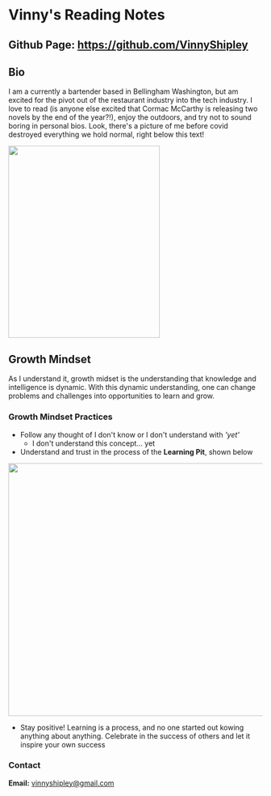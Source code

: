 # Vinny's Reading Notes
## Github Page: https://github.com/VinnyShipley
## Bio
I am a currently a bartender based in Bellingham Washington, but am excited for the pivot out of the restaurant industry into the tech industry. I love to read (is anyone else excited that Cormac McCarthy is releasing two novels by the end of the year?!), enjoy the outdoors, and try not to sound boring in personal bios. Look, there's a picture of me before covid destroyed everything we hold normal, right below this text!

<img src="https://scontent-sea1-1.xx.fbcdn.net/v/t1.6435-9/93152914_2685180878435847_833977314810265600_n.jpg?_nc_cat=105&ccb=1-5&_nc_sid=0debeb&_nc_ohc=dv_I8PkU81IAX8GTavV&tn=se0R3HZ_HuRBFL8H&_nc_ht=scontent-sea1-1.xx&oh=00_AT-NBWgL3EbNMlbMqadHBbqLbptY-xd62_DLgfdM3vrCIA&oe=625EFEB7" height="380" width="300"/>

## Growth Mindset
As I understand it, growth midset is the understanding that knowledge and intelligence is dynamic. With this dynamic understanding, one can change problems and challenges into opportunities to learn and grow.
### Growth Mindset Practices
* Follow any thought of I don't know or I don't understand with *'yet'* 
    - I don't understand this concept... yet
* Understand and trust in the process of the **Learning Pit**, shown below
 <img src="https://3.bp.blogspot.com/-drleLXFA3RM/VwTX1PgHhJI/AAAAAAAAAKU/FeBoG7dzJ7UWQvo46ZdPwTBt8b5Eg-IDw/s1600/Screen%2BShot%2B2016-04-06%2Bat%2B9.32.38%2BPM.png" height="500" width="700"/>
 
* Stay positive! Learning is a process, and no one started out kowing anything about anything. Celebrate in the success of others and let it inspire your own success

### Contact 
**Email:** vinnyshipley@gmail.com
